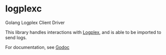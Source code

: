 logplexc
========

Golang Logplex Client Driver

This library handles interactions with
[Logplex](https://github.com/heroku/logplex), and is able to be
imported to send logs.

For documentation, see
[Godoc](http://godoc.org/github.com/logplex/logplexc)

